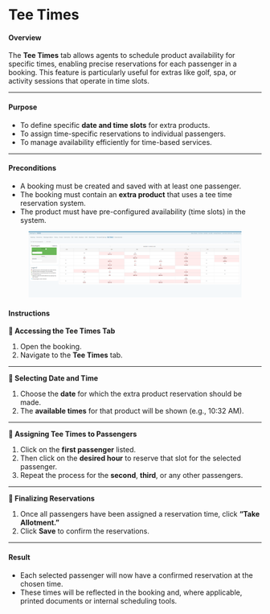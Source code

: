 # Tee Times

#### **Overview**

The **Tee Times** tab allows agents to schedule product availability for specific times, enabling precise reservations for each passenger in a booking. This feature is particularly useful for extras like golf, spa, or activity sessions that operate in time slots.

***

#### **Purpose**

* To define specific **date and time slots** for extra products.
* To assign time-specific reservations to individual passengers.
* To manage availability efficiently for time-based services.

***

#### **Preconditions**

* A booking must be created and saved with at least one passenger.
* The booking must contain an **extra product** that uses a tee time reservation system.
* The product must have pre-configured availability (time slots) in the system.

<figure><img src="../../.gitbook/assets/image (3) (1) (1) (1) (1) (1) (1) (1) (1) (1) (1) (1) (1) (1) (1) (1) (1) (1) (1) (1) (1) (1) (1) (1) (1) (1) (1) (1) (1) (1) (1) (1) (1) (1) (1) (1) (1).png" alt=""><figcaption></figcaption></figure>

#### **Instructions**

**🔹 Accessing the Tee Times Tab**

1. Open the booking.
2. Navigate to the **Tee Times** tab.

***

**🔹 Selecting Date and Time**

1. Choose the **date** for which the extra product reservation should be made.
2. The **available times** for that product will be shown (e.g., 10:32 AM).

***

**🔹 Assigning Tee Times to Passengers**

1. Click on the **first passenger** listed.
2. Then click on the **desired hour** to reserve that slot for the selected passenger.
3. Repeat the process for the **second**, **third**, or any other passengers.

***

**🔹 Finalizing Reservations**

1. Once all passengers have been assigned a reservation time, click **“Take Allotment.”**
2. Click **Save** to confirm the reservations.

***

#### **Result**

* Each selected passenger will now have a confirmed reservation at the chosen time.
* These times will be reflected in the booking and, where applicable, printed documents or internal scheduling tools.
